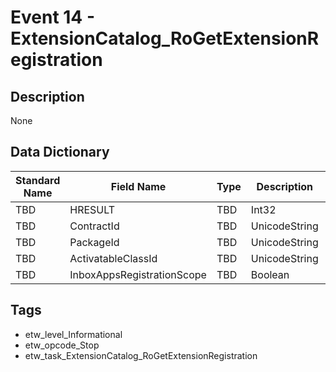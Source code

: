 # Event 14 - ExtensionCatalog_RoGetExtensionRegistration

## Description
None

## Data Dictionary
|Standard Name|Field Name|Type|Description|Sample Value|
|---|---|---|---|---|
|TBD|HRESULT|TBD|Int32|None|None|
|TBD|ContractId|TBD|UnicodeString|None|None|
|TBD|PackageId|TBD|UnicodeString|None|None|
|TBD|ActivatableClassId|TBD|UnicodeString|None|None|
|TBD|InboxAppsRegistrationScope|TBD|Boolean|None|None|

## Tags
* etw_level_Informational
* etw_opcode_Stop
* etw_task_ExtensionCatalog_RoGetExtensionRegistration